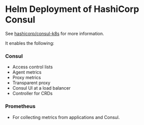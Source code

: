 # Helm Deployment of HashiCorp Consul

See [hashicorp/consul-k8s](https://github.com/hashicorp/consul-k8s) for more information.

It enables the following:

### Consul

- Access control lists
- Agent metrics
- Proxy metrics
- Transparent proxy
- Consul UI at a load balancer
- Controller for CRDs

### Prometheus

- For collecting metrics from applications and Consul.